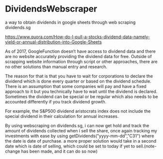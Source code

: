 # DividendsWebscraper
a way to obtain dividends in google sheets through web scraping dividends.sg

https://www.quora.com/How-do-I-pull-a-stocks-dividend-data-namely-yield-or-annual-distribution-into-Google-Sheets 

As of 2017, GoogleFunction doesn’t have access to dividend data and there are no website accurately providing the dividend data for free. Outside of scrapping website information through script or other approaches, there are no other solutions than manual entry and research.

The reason for that is that you have to wait for corporations to declare the dividend which is done every quarter or based on the dividend schedule. There is an assumption that some companies will pay and have a fixed approach to it but you technically have to wait until the dividend is declared. Sometimes the dividend can be special or be regular which also needs to be accounted differently if you track dividend growth.

For example, the S&P500 dividend aristocrats index does not include the special dividend in their calculation for annual increases.

By using webscraping on dividends.sg, i can now get hold and track the amount of dividends collected when i sell the share, once again tracking my investments with ease by using getDividends("yyyy-mm-dd","C31") where the date is date of purchase. a more proper solution would take in a second date which is date of selling, which could be set to today if yet to sell.(note- change has been made, and it can do so now)
